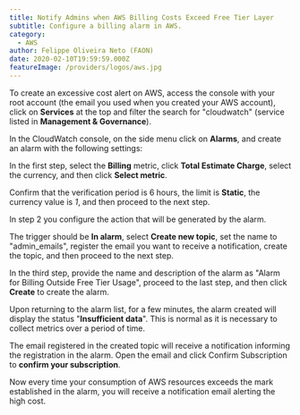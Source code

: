 ```yaml
---
title: Notify Admins when AWS Billing Costs Exceed Free Tier Layer
subtitle: Configure a billing alarm in AWS.
category:
  - AWS
author: Felippe Oliveira Neto (FAON)
date: 2020-02-10T19:59:59.000Z
featureImage: /providers/logos/aws.jpg
---
```

To create an excessive cost alert on AWS, access the console with your root account (the email you used when you created your AWS account), click on **Services** at the top and filter the search for "cloudwatch" (service listed in **Management & Governance**).

In the CloudWatch console, on the side menu click on **Alarms**, and create an alarm with the following settings:

In the first step, select the **Billing** metric, click **Total Estimate Charge**, select the currency, and then click **Select metric**.

Confirm that the verification period is 6 hours, the limit is **Static**, the currency value is _1_, and then proceed to the next step.

In step 2 you configure the action that will be generated by the alarm.

The trigger should be **In alarm**, select **Create new topic**, set the name to "admin_emails", register the email you want to receive a notification, create the topic, and then proceed to the next step.

In the third step, provide the name and description of the alarm as "Alarm for Billing Outside Free Tier Usage", proceed to the last step, and then click **Create** to create the alarm.

Upon returning to the alarm list, for a few minutes, the alarm created will display the status "**Insufficient data**". This is normal as it is necessary to collect metrics over a period of time.

The email registered in the created topic will receive a notification informing the registration in the alarm. Open the email and click Confirm Subscription to **confirm your subscription**.

Now every time your consumption of AWS resources exceeds the mark established in the alarm, you will receive a notification email alerting the high cost.
